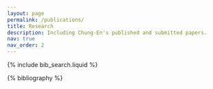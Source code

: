 ```yaml
---
layout: page
permalink: /publications/
title: Research
description: Including Chung-En's published and submitted papers.
nav: true
nav_order: 2
---
```


<!-- _pages/publications.md -->

<!-- Bibsearch Feature -->

{% include bib_search.liquid %}

<div class="publications">

{% bibliography %}

</div>

